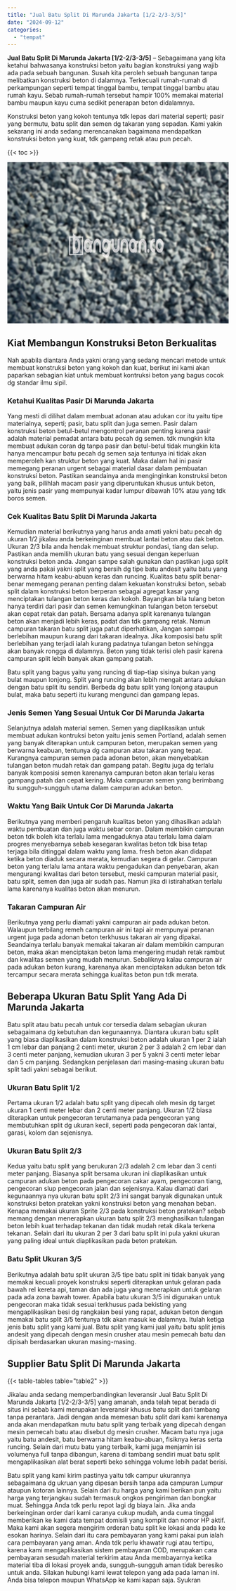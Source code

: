```yaml
---
title: "Jual Batu Split Di Marunda Jakarta [1/2-2/3-3/5]"
date: "2024-09-12"
categories: 
  - "tempat"
---
```


**Jual Batu Split Di Marunda Jakarta \[1/2-2/3-3/5\]** – Sebagaimana yang kita ketahui bahwasanya konstruksi beton yaitu bagian konstruksi yang wajib ada pada sebuah bangunan. Susah kita peroleh sebuah bangunan tanpa melibatkan konstruksi beton di dalamnya. Terkecuali rumah-rumah di perkampungan seperti tempat tinggal bambu, tempat tinggal bambu atau rumah kayu. Sebab rumah-rumah tersebut hampir 100% memakai material bambu maupun kayu cuma sedikit penerapan beton didalamnya.

Konstruksi beton yang kokoh tentunya tdk lepas dari material seperti; pasir yang bermutu, batu split dan semen dg takaran yang sepadan. Kami yakin sekarang ini anda sedang merencanakan bagaimana mendapatkan konstruksi beton yang kuat, tdk gampang retak atau pun pecah.

{{< toc >}}

![Jual Batu Split Di Marunda Jakarta [1/2-2/3-3/5]](/images/jual-batu-split-22.png)

## Kiat Membangun Konstruksi Beton Berkualitas

Nah apabila diantara Anda yakni orang yang sedang mencari metode untuk membuat konstruksi beton yang kokoh dan kuat, berikut ini kami akan paparkan sebagian kiat untuk membuat kontruksi beton yang bagus cocok dg standar ilmu sipil.

### Ketahui Kualitas Pasir Di Marunda Jakarta

Yang mesti di dilihat dalam membuat adonan atau adukan cor itu yaitu tipe materialnya, seperti; pasir, batu split dan juga semen. Pasir dalam konstruksi beton betul-betul mengontrol peranan penting karena pasir adalah material pemadat antara batu pecah dg semen. tdk mungkin kita membuat adukan coran dg tanpa pasir dan betul-betul tidak mungkin kita hanya mencampur batu pecah dg semen saja tentunya ini tidak akan memperoleh kan struktur beton yang kuat. Maka dalam hal ini pasir memegang peranan urgent sebagai material dasar dalam pembuatan konstruksi beton. Pastikan seandainya anda menginginkan konstruksi beton yang baik, pilihlah macam pasir yang diperuntukan khusus untuk beton, yaitu jenis pasir yang mempunyai kadar lumpur dibawah 10% atau yang tdk boros semen.

### Cek Kualitas Batu Split Di Marunda Jakarta

Kemudian material berikutnya yang harus anda amati yakni batu pecah dg ukuran 1/2 jikalau anda berkeinginan membuat lantai beton atau dak beton. Ukuran 2/3 bila anda hendak membuat struktur pondasi, tiang dan selup. Pastikan anda memilih ukuran batu yang sesuai dengan keperluan konstruksi beton anda. Jangan sampe salah gunakan dan pastikan juga split yang anda pakai yakni split yang bersih dg tipe batu andesit yaitu batu yang berwarna hitam keabu-abuan keras dan runcing. Kualitas batu split benar-benar memegang peranan penting dalam kekuatan konstruksi beton, sebab split dalam konstruksi beton berperan sebagai agregat kasar yang menciptakan tulangan beton keras dan kokoh. Bayangkan bila tulang beton hanya terdiri dari pasir dan semen kemungkinan tulangan beton tersebut akan cepat retak dan patah. Bersama adanya split karenanya tulangan beton akan menjadi lebih keras, padat dan tdk gampang retak. Namun campuran takaran batu split juga patut diperhatikan, Jangan sampai berlebihan maupun kurang dari takaran idealnya. Jika komposisi batu split berlebihan yang terjadi ialah kurang padatnya tulangan beton sehingga akan banyak rongga di dalamnya. Beton yang tidak terisi oleh pasir karena campuran split lebih banyak akan gampang patah.

Batu split yang bagus yaitu yang runcing di tiap-tiap sisinya bukan yang bulat maupun lonjong. Split yang runcing akan lebih mengait antara adukan dengan batu split itu sendiri. Berbeda dg batu split yang lonjong ataupun bulat, maka batu seperti itu kurang mengunci dan gampang lepas.

### Jenis Semen Yang Sesuai Untuk Cor Di Marunda Jakarta

Selanjutnya adalah material semen. Semen yang diaplikasikan untuk membuat adukan kontruksi beton yaitu jenis semen Portland, adalah semen yang banyak diterapkan untuk campuran beton, merupakan semen yang berwarna keabuan, tentunya dg campuran atau takaran yang tepat. Kurangnya campuran semen pada adonan beton, akan menyebabkan tulangan beton mudah retak dan gampang patah. Begitu juga dg terlalu banyak komposisi semen karenanya campuran beton akan terlalu keras gampang patah dan cepat kering. Maka campuran semen yang berimbang itu sungguh-sungguh utama dalam campuran adukan beton.

### Waktu Yang Baik Untuk Cor Di Marunda Jakarta

Berikutnya yang memberi pengaruh kualitas beton yang dihasilkan adalah waktu pembuatan dan juga waktu sebar coran. Dalam membikin campuran beton tdk boleh kita terlalu lama mengaduknya atau terlalu lama dalam progres menyebarnya sebab kesegaran kwalitas beton tdk bisa tetap terjaga bila ditinggal dalam waktu yang lama. fresh beton akan didapat ketika beton diaduk secara merata, kemudian segera di gelar. Campuran beton yang terlalu lama antara waktu pengadukan dan penyebaran, akan mengurangi kwalitas dari beton tersebut, meski campuran material pasir, batu split, semen dan juga air sudah pas. Namun jika di istirahatkan terlalu lama karenanya kualitas beton akan menurun.

### Takaran Campuran Air

Berikutnya yang perlu diamati yakni campuran air pada adukan beton. Walaupun terbilang remeh campuran air ini tapi air mempunyai peranan urgent juga pada adonan beton terkhusus takaran air yang dipakai. Seandainya terlalu banyak memakai takaran air dalam membikin campuran beton, maka akan menciptakan beton lama mengering mudah retak rambut dan kwalitas semen yang mudah menurun. Sebaliknya kalau campuran air pada adukan beton kurang, karenanya akan menciptakan adukan beton tdk tercampur secara merata sehingga kualitas beton pun tdk merata.

## Beberapa Ukuran Batu Split Yang Ada Di Marunda Jakarta

Batu split atau batu pecah untuk cor tersedia dalam sebagian ukuran sebagaimana dg kebutuhan dan kegunaannya. Diantara ukuran batu split yang biasa diaplikasikan dalam konstruksi beton adalah ukuran 1 per 2 ialah 1 cm lebar dan panjang 2 centi meter, ukuran 2 per 3 adalah 2 cm lebar dan 3 centi meter panjang, kemudian ukuran 3 per 5 yakni 3 centi meter lebar dan 5 cm panjang. Sedangkan penjelasan dari masing-masing ukuran batu split tadi yakni sebagai berikut.

### Ukuran Batu Split 1/2

Pertama ukuran 1/2 adalah batu split yang dipecah oleh mesin dg target ukuran 1 centi meter lebar dan 2 centi meter panjang. Ukuran 1/2 biasa diterapkan untuk pengecoran terutamanya pada pengecoran yang membutuhkan split dg ukuran kecil, seperti pada pengecoran dak lantai, garasi, kolom dan sejenisnya.

### Ukuran Batu Split 2/3

Kedua yaitu batu split yang berukuran 2/3 adalah 2 cm lebar dan 3 centi meter panjang. Biasanya split bersama ukuran ini diaplikasikan untuk campuran adukan beton pada pengecoran cakar ayam, pengecoran tiang, pengecoran slup pengecoran jalan dan sejenisnya. Kalau diamati dari kegunaannya nya ukuran batu split 2/3 ini sangat banyak digunakan untuk konstruksi beton pratekan yakni konstruksi beton yang menahan beban. Kenapa memakai ukuran Sprite 2/3 pada konstruksi beton pratekan? sebab memang dengan menerapkan ukuran batu split 2/3 menghasilkan tulangan beton lebih kuat terhadap tekanan dan tidak mudah retak dikala terkena tekanan. Selain dari itu ukuran 2 per 3 dari batu split ini pula yakni ukuran yang paling ideal untuk diaplikasikan pada beton pratekan.

### Batu Split Ukuran 3/5

Berikutnya adalah batu split ukuran 3/5 tipe batu split ini tidak banyak yang memakai kecuali proyek konstruksi seperti diterapkan untuk gelaran pada bawah rel kereta api, taman dan ada juga yang menerapkan untuk gelaran pada ada zona bawah tower. Apabila batu ukuran 3/5 ini digunakan untuk pengecoran maka tidak sesuai terkhusus pada bekisting yang mengaplikasikan besi dg rangkaian besi yang rapat, adukan beton dengan memakai batu split 3/5 tentunya tdk akan masuk ke dalamnya. Itulah ketiga jenis batu split yang kami jual. Batu split yang kami jual yaitu batu split jenis andesit yang dipecah dengan mesin crusher atau mesin pemecah batu dan dipisah berdasarkan ukuran masing-masing.

## Supplier Batu Split Di Marunda Jakarta

{{< table-tables table="table2" >}}

Jikalau anda sedang memperbandingkan leveransir Jual Batu Split Di Marunda Jakarta \[1/2-2/3-3/5\] yang amanah, anda telah tepat berada di situs ini sebab kami merupakan leveransir khusus batu split dari tambang tanpa perantara. Jadi dengan anda memesan batu split dari kami karenanya anda akan mendapatkan mutu batu split yang terbaik yang dipecah dengan mesin pemecah batu atau disebut dg mesin crusher. Macam batu nya juga yaitu batu andesit, batu berwarna hitam keabu-abuan, fisiknya keras serta runcing. Selain dari mutu batu yang terbaik, kami juga menjamin isi volumenya full tanpa dibangun, karena di tambang sendiri muat batu split mengaplikasikan alat berat seperti beko sehingga volume lebih padat berisi.

Batu split yang kami kirim pastinya yaitu tdk campur ukurannya sebagaimana dg ukruan yang dipesan bersih tanpa ada campuran Lumpur ataupun kotoran lainnya. Selain dari itu harga yang kami berikan pun yaitu harga yang terjangkau sudah termasuk ongkos pengiriman dan bongkar muat. Sehingga Anda tdk perlu repot lagi dg biaya lain. Jika anda berkeinginan order dari kami caranya cukup mudah, anda cuma tinggal memberikan ke kami data tempat domisili yang komplit dan nomor HP aktif. Maka kami akan segera mengirim orderan batu split ke lokasi anda pada ke esokan harinya. Selain dari itu cara pembayaran yang kami pakai pun ialah cara pembayaran yang aman. Anda tdk perlu khawatir rugi atau tertipu, karena kami mengaplikasikan sistem pembayaran COD, merupakan cara pembayaran sesudah material terkirim atau Anda membayarnya ketika material tiba di lokasi proyek anda, sungguh-sungguh aman tidak beresiko untuk anda. Silakan hubungi kami lewat telepon yang ada pada laman ini. Anda bisa telepon maupun WhatsApp ke kami kapan saja. Syukran
